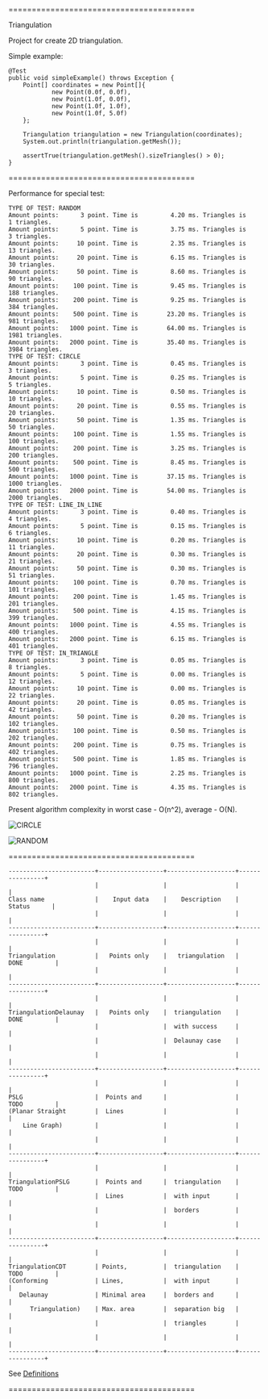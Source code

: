 ========================================

Triangulation

Project for create 2D triangulation.

Simple example:

    @Test
    public void simpleExample() throws Exception {
        Point[] coordinates = new Point[]{
                new Point(0.0f, 0.0f),
                new Point(1.0f, 0.0f),
                new Point(1.0f, 1.0f),
                new Point(1.0f, 5.0f)
        };

        Triangulation triangulation = new Triangulation(coordinates);
        System.out.println(triangulation.getMesh());

        assertTrue(triangulation.getMesh().sizeTriangles() > 0);
    }

========================================

Performance for special test:

    TYPE OF TEST: RANDOM
    Amount points:      3 point. Time is         4.20 ms. Triangles is      1 triangles.
    Amount points:      5 point. Time is         3.75 ms. Triangles is      3 triangles.
    Amount points:     10 point. Time is         2.35 ms. Triangles is     13 triangles.
    Amount points:     20 point. Time is         6.15 ms. Triangles is     30 triangles.
    Amount points:     50 point. Time is         8.60 ms. Triangles is     90 triangles.
    Amount points:    100 point. Time is         9.45 ms. Triangles is    188 triangles.
    Amount points:    200 point. Time is         9.25 ms. Triangles is    384 triangles.
    Amount points:    500 point. Time is        23.20 ms. Triangles is    981 triangles.
    Amount points:   1000 point. Time is        64.00 ms. Triangles is   1981 triangles.
    Amount points:   2000 point. Time is        35.40 ms. Triangles is   3984 triangles.
    TYPE OF TEST: CIRCLE
    Amount points:      3 point. Time is         0.45 ms. Triangles is      3 triangles.
    Amount points:      5 point. Time is         0.25 ms. Triangles is      5 triangles.
    Amount points:     10 point. Time is         0.50 ms. Triangles is     10 triangles.
    Amount points:     20 point. Time is         0.55 ms. Triangles is     20 triangles.
    Amount points:     50 point. Time is         1.35 ms. Triangles is     50 triangles.
    Amount points:    100 point. Time is         1.55 ms. Triangles is    100 triangles.
    Amount points:    200 point. Time is         3.25 ms. Triangles is    200 triangles.
    Amount points:    500 point. Time is         8.45 ms. Triangles is    500 triangles.
    Amount points:   1000 point. Time is        37.15 ms. Triangles is   1000 triangles.
    Amount points:   2000 point. Time is        54.00 ms. Triangles is   2000 triangles.
    TYPE OF TEST: LINE_IN_LINE
    Amount points:      3 point. Time is         0.40 ms. Triangles is      4 triangles.
    Amount points:      5 point. Time is         0.15 ms. Triangles is      6 triangles.
    Amount points:     10 point. Time is         0.20 ms. Triangles is     11 triangles.
    Amount points:     20 point. Time is         0.30 ms. Triangles is     21 triangles.
    Amount points:     50 point. Time is         0.30 ms. Triangles is     51 triangles.
    Amount points:    100 point. Time is         0.70 ms. Triangles is    101 triangles.
    Amount points:    200 point. Time is         1.45 ms. Triangles is    201 triangles.
    Amount points:    500 point. Time is         4.15 ms. Triangles is    399 triangles.
    Amount points:   1000 point. Time is         4.55 ms. Triangles is    400 triangles.
    Amount points:   2000 point. Time is         6.15 ms. Triangles is    401 triangles.
    TYPE OF TEST: IN_TRIANGLE
    Amount points:      3 point. Time is         0.05 ms. Triangles is      8 triangles.
    Amount points:      5 point. Time is         0.00 ms. Triangles is     12 triangles.
    Amount points:     10 point. Time is         0.00 ms. Triangles is     22 triangles.
    Amount points:     20 point. Time is         0.05 ms. Triangles is     42 triangles.
    Amount points:     50 point. Time is         0.20 ms. Triangles is    102 triangles.
    Amount points:    100 point. Time is         0.50 ms. Triangles is    202 triangles.
    Amount points:    200 point. Time is         0.75 ms. Triangles is    402 triangles.
    Amount points:    500 point. Time is         1.85 ms. Triangles is    796 triangles.
    Amount points:   1000 point. Time is         2.25 ms. Triangles is    800 triangles.
    Amount points:   2000 point. Time is         4.35 ms. Triangles is    802 triangles.


Present algorithm complexity in worst case - O(n^2), average - O(N).

![CIRCLE](https://github.com/Konstantin8105/Triangulation/blob/master/triangulation/other/CIRCLE.png)

![RANDOM](https://github.com/Konstantin8105/Triangulation/blob/master/triangulation/other/RANDOM.png)

========================================

    ------------------------+------------------+-------------------+----------------+
                            |                  |                   |                |
    Class name              |    Input data    |    Description    |    Status      |
                            |                  |                   |                |
    ------------------------+------------------+-------------------+----------------+
                            |                  |                   |                |
    Triangulation           |   Points only    |   triangulation   |   DONE         |
                            |                  |                   |                |
    ------------------------+------------------+-------------------+----------------+
                            |                  |                   |                |
    TriangulationDelaunay   |   Points only    |  triangulation    |   DONE         |
                            |                  |  with success     |                |
                            |                  |  Delaunay case    |                |
                            |                  |                   |                |
    ------------------------+------------------+-------------------+----------------+
                            |                  |                   |                |
    PSLG                    |  Points and      |                   |   TODO         |
    (Planar Straight        |  Lines           |                   |                |
        Line Graph)         |                  |                   |                |
                            |                  |                   |                |
    ------------------------+------------------+-------------------+----------------+
                            |                  |                   |                |
    TriangulationPSLG       |  Points and      |  triangulation    |   TODO         |
                            |  Lines           |  with input       |                |
                            |                  |  borders          |                |
                            |                  |                   |                |
    ------------------------+------------------+-------------------+----------------+
                            |                  |                   |                |
    TriangulationCDT        | Points,          |  triangulation    |   TODO         |
    (Conforming             | Lines,           |  with input       |                |
       Delaunay             | Minimal area     |  borders and      |                |
          Triangulation)    | Max. area        |  separation big   |                |
                            |                  |  triangles        |                |
                            |                  |                   |                |
    ------------------------+------------------+-------------------+----------------+

See [Definitions](https://www.cs.cmu.edu/~quake/triangle.defs.html)

========================================